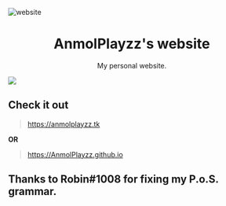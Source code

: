![website](https://user-images.githubusercontent.com/74979911/168287370-a321c2ca-c910-4eea-8c6a-316f71adcee0.png)
<h1 align="center">AnmolPlayzz's website</h2>
<p align="center">My personal website.</p>

<img src="https://img.shields.io/discord/843231619443982378?label=Discord&logo=Discord" align="center"  />

## Check it out
> https://anmolplayzz.tk
  
  **OR**
  
> https://AnmolPlayzz.github.io

## Thanks to Robin#1008 for fixing my P.o.S. grammar.
